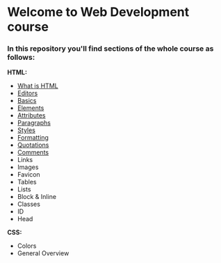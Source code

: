 # Welcome to Web Development course
### In this repository you'll find sections of the whole course as follows:

**HTML:**
 - <a href="https://github.com/nurlan-aliyev/WEBDEV_22_23/blob/b3780e45c9c5949dbd64e751150eab90330b1e40/assets/mardowns/intro.md">What is HTML</a>
 - [Editors](https://github.com/nurlan-aliyev/WEBDEV_22_23/blob/cd454899b664cd2fa2ff5e4768b3e92f43a69e46/assets/mardowns/editors.md)
 - [Basics](https://github.com/nurlan-aliyev/WEBDEV_22_23/blob/22edf51a4b36cc069e45ee3ce568bb4526da2344/assets/mardowns/basics.md)
 - [Elements](https://github.com/nurlan-aliyev/WEBDEV_22_23/blob/66101733db2648c94b5b49fdab373d35e6cce111/assets/mardowns/elements.md) 
 - [Attributes](https://github.com/nurlan-aliyev/WEBDEV_22_23/blob/bbd9e2a5750cda464c4714a2aec285e61959a9be/assets/mardowns/attributes.md)
 - [Paragraphs](https://github.com/nurlan-aliyev/WEBDEV_22_23/blob/5dc2aca8b7b920872e70fa06c2e6b5cb21c4609c/assets/mardowns/paragraph.md)
 - [Styles](https://github.com/nurlan-aliyev/WEBDEV_22_23/blob/2ff7bcfb35d175b8b06a7679bf594f801c20d5de/assets/mardowns/styles.md)
 - [Formatting](https://github.com/nurlan-aliyev/WEBDEV_22_23/blob/5d64c88ad952ca15dc5fc5f7035ccc38f878f912/assets/mardowns/formatting.md)
 - [Quotations](https://github.com/nurlan-aliyev/WEBDEV_22_23/blob/f57f3f7c38dd2e46ddf206d080d9f0a1367bbef3/assets/mardowns/quotation_citation.md)
 - [Comments](https://github.com/nurlan-aliyev/WEBDEV_22_23/blob/b8daeb69b6e66bab80f4a32da5ecbbea677ef71f/assets/mardowns/comments.md)
 - Links
 - Images
 - Favicon
 - Tables
 - Lists
 - Block & Inline
 - Classes
 - ID
 - Head
 
 **CSS:**
 
 - Colors
 - General Overview
